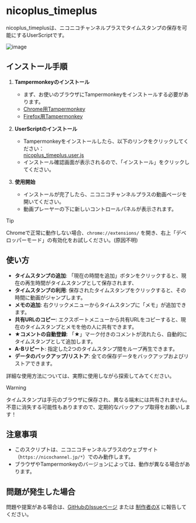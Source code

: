 # nicoplus_timeplus

nicoplus_timeplusは、ニコニコチャンネルプラスでタイムスタンプの保存を可能にするUserScriptです。

![image](https://github.com/yumemi-btn/nicoplus_timeplus/assets/64613246/94a4af9f-2a33-4a81-af33-9597ffeb84a5)


## インストール手順

1. **Tampermonkeyのインストール**
   - まず、お使いのブラウザにTampermonkeyをインストールする必要があります。
   - [Chrome用Tampermonkey](https://chrome.google.com/webstore/detail/tampermonkey/dhdgffkkebhmkfjojejmpbldmpobfkfo)
   - [Firefox用Tampermonkey](https://addons.mozilla.org/ja/firefox/addon/tampermonkey/)

2. **UserScriptのインストール**
   - Tampermonkeyをインストールしたら、以下のリンクをクリックしてください：  
     [nicoplus_timeplus.user.js](https://github.com/yumemi-btn/nicoplus_timeplus/raw/main/nicoplus_timeplus.user.js)
   - インストール確認画面が表示されるので、「インストール」をクリックしてください。

3. **使用開始**
   - インストールが完了したら、ニコニコチャンネルプラスの動画ページを開いてください。
   - 動画プレーヤーの下に新しいコントロールパネルが表示されます。

> [!TIP]
> Chromeで正常に動作しない場合、`chrome://extensions/` を開き、右上「デベロッパーモード」の有効化をお試しください。(原因不明)

## 使い方

- **タイムスタンプの追加**: 「現在の時間を追加」ボタンをクリックすると、現在の再生時間がタイムスタンプとして保存されます、
- **タイムスタンプの利用**: 保存されたタイムスタンプをクリックすると、その時間に動画がジャンプします。
- **メモの追加**: 右クリックメニューからタイムスタンプに「メモ」が追加できます。
- **共有URLのコピー**: エクスポートメニューから共有URLをコピーすると、現在のタイムスタンプとメモを他の人に共有できます。
- **★コメントの自動登録**: 「★」マーク付きのコメントが流れたら、自動的にタイムスタンプとして追加します。
- **A-Bリピート**: 指定した2つのタイムスタンプ間をループ再生できます。
- **データのバックアップ/リストア**: 全ての保存データをバックアップおよびリストアできます。

詳細な使用方法については、実際に使用しながら探索してみてください。

> [!WARNING]
> タイムスタンプは手元のブラウザに保存され、異なる端末には共有されません。  
> 不意に消失する可能性もありますので、定期的なバックアップ取得をお願いします！

## 注意事項

- このスクリプトは、ニコニコチャンネルプラスのウェブサイト（`https://nicochannel.jp/*`）でのみ動作します。
- ブラウザやTampermonkeyのバージョンによっては、動作が異なる場合があります。

## 問題が発生した場合

問題や提案がある場合は、[GitHubのIssueページ](https://github.com/yumemi-btn/nicoplus_timeplus/issues) または [制作者のX](https://x.com/infinite_chain) に報告してください。

